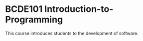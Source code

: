 # BCDE101 Introduction-to-Programming

This course introduces students to the development of software.
